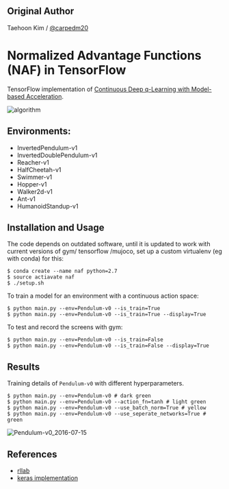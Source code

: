 ## Original Author 

Taehoon Kim / [@carpedm20](http://carpedm20.github.io/)

# Normalized Advantage Functions (NAF) in TensorFlow

TensorFlow implementation of [Continuous Deep q-Learning with Model-based Acceleration](http://arxiv.org/abs/1603.00748).

![algorithm](https://github.com/carpedm20/naf-tensorflow/blob/master/assets/algorithm.png)

## Environments:

- InvertedPendulum-v1
- InvertedDoublePendulum-v1
- Reacher-v1
- HalfCheetah-v1
- Swimmer-v1
- Hopper-v1
- Walker2d-v1
- Ant-v1
- HumanoidStandup-v1


## Installation and Usage

The code depends on outdated software, until it is updated to work with current versions of gym/ tensorflow /mujoco, set up a custom virtualenv (eg with conda) for this:

    $ conda create --name naf python=2.7
    $ source actiavate naf
    $ ./setup.sh

To train a model for an environment with a continuous action space:

    $ python main.py --env=Pendulum-v0 --is_train=True
    $ python main.py --env=Pendulum-v0 --is_train=True --display=True

To test and record the screens with gym:

    $ python main.py --env=Pendulum-v0 --is_train=False
    $ python main.py --env=Pendulum-v0 --is_train=False --display=True


## Results

Training details of `Pendulum-v0` with different hyperparameters.

    $ python main.py --env=Pendulum-v0 # dark green
    $ python main.py --env=Pendulum-v0 --action_fn=tanh # light green
    $ python main.py --env=Pendulum-v0 --use_batch_norm=True # yellow
    $ python main.py --env=Pendulum-v0 --use_seperate_networks=True # green

![Pendulum-v0_2016-07-15](https://github.com/carpedm20/naf-tensorflow/blob/master/assets/Pendulum-v0_2016-07-15.png)


## References

- [rllab](https://github.com/rllab/rllab.git)
- [keras implementation](https://gym.openai.com/evaluations/eval_CzoNQdPSAm0J3ikTBSTCg)


